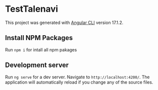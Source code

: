 # TestTalenavi

This project was generated with [Angular CLI](https://github.com/angular/angular-cli) version 17.1.2.

## Install NPM Packages

Run `npm i` for intall all npm pakages

## Development server

Run `ng serve` for a dev server. Navigate to `http://localhost:4200/`. The application will automatically reload if you change any of the source files.
